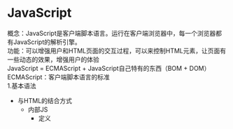 # JavaScript
概念：JavaScript是客户端脚本语言。运行在客户端浏览器中，每一个浏览器都有JavaScript的解析引擎。   
功能：可以增强用户和HTML页面的交互过程，可以来控制HTML元素，让页面有一些动态的效果，增强用户的体验  
JavaScript = ECMAScript + JavaScript自己特有的东西（BOM + DOM）  
ECMAScript：客户端脚本语言的标准  
1.基本语法
  * 与HTML的结合方式
    * 内部JS
      * 定义<script>标签，标签体内就是JS代码
    * 外部JS
      * 定义<script>标签，通过src属性引入外部写好的JS文件
    * 注意
      * <script>标签可以定义在HTML页面中的任何地方，但是定义的位置会影响执行顺序
      * <script>标签可以定义多个
  * 注释
    * 单行注释：//注释内容
    * 多行注释：/* 注释内容 */
  * 数据类型
    * 原始数据类型（基本数据类型）
      * number：数字，整数/小数/NaN(not a number 一个不是数字的数字类型)
      * string：字符串，单引号和双引号都可以
      * boolean：布尔类型，true/false
      * null：一个对象为空的占位符
      * undefined：未定义，如果一个变量没有给初始化值，则会被默认赋值为undefined
    * 引用数据类型：对象
  * 变量：
    * 变量：一小块存储数据的内存空间
    * java语言是强类型的语言，而JavaScript是弱类型的语言
      * 强类型：在开辟变量存储空间时定义了空间将来存储的数据的数据类型，只能用来存储固定类型的数据
      * 弱类型：在开辟变量存储空间时不定义空间将来存储的数据的数据类型，可以用来存储任意类型的数据
    * 语法
      * var 变量名 = 初始化值 ;
    * 用typeof运算符可以知道变量的数据类型，用法是typeof(变量名);
      * 其中typeof运算符对于null值会返回"Object"。这实际上是JavaScript最初实现中的一个错误，然后被ECMAScript沿用，现在null被认为是对象的占位符，从而解释了这一矛盾，但从技术上来说，它任然是原始值。
    ```ruby 
    //定义变量
    var a = 3;
    a = "abc";
    document.write(a + "</br>");
    //定义number类型
    var num1 = 5;
    var num2 = 5.3;
    var num3 = NaN;
    //输出到页面上
    document.write(num1 + "</br>");
    document.write(num2 + "</br>");
    document.write(num3 + "</br>");
    //定义string
    var str1 = "abc";
    var str2 = 'abc';
    document.write(str1 + "</br>");
    document.write(str2 + "</br>");
    //定义Boolean类型
    var flag = true;
    document.write(flag + "</br>");
    //定义null和undefined
    var obj1 = null;
    var obj2 = undefined;
    var obj3;
    document.write(obj1 + "</br>");
    document.write(obj2 + "</br>");
    document.write(obj3 + "</br>");
    ```
  * 运算符
    * 一元运算符：只有一个运算数的运算符
      * ++，--，+（正号），-（负号）
      * 注意：在JavaScript中，使用正负号进行运算时，如果运算数不是运算符所要求的类型（正负号只能是number类型），那么JavaScript引擎会自动的将运算数进行类型转换
      * 其他类型转number的规则
        * string转number：按照字面值转换，如果字面值不是数字，那么转为NaN（不是数字的数字）,NaN加别的数字也是NaN
        * boolean转number：true转为1，false转为0
      ```ruby 
      var a = +"123" //a=123
      var b = +"abc" //b=NaN
      var f1 = +true; //f1=1
      var f2 = +false; //f2=0
      ```
    * 算数运算符
      * +，-，*，/，%....
    * 赋值运算符
      * =，+=，-=.....
    * 比较运算符
      * <，>，>=，<=，==，===(全等)
      * 比较方式
        * 类型相同：直接比较
          * 字符串：按照字典顺序比较，按位逐一比较，知道得出大小为止
        * 类型不同：先进行类型转换，再进行比较
          * ===：全等于，在比较之前，先判断类型，如果类型不一样，则直接返回false
    * 逻辑运算符
      * &&，||，!
      * 其他类型转boolean：如果其他类型参与逻辑运算
        * number转boolean：0和NaN为假，非0为真
        * string转boolean：除了空字符串（""）为false，其余都是true
        * null和undefined转boolean：都是false
        * 对象转boolean：所有对象都是true
        ```
        //JavaScript中可以这样来定义，简化书写
        //用来判断是否为空字符串，防止空指针异常
        var obj = "";
        if(obj){ //防止空指针异常
          document.write("123");
        }
        //等于
        if(obj != null && obj.length > 0){
          document.write("123");
        }
        ```
    * 三元运算符
      * ? ：
        * 语法：表达式?值1:值2;
        * 判断表达式的值，如果是true则取值1，如果是false则取值2；
  * 流程控制语句
    * 1.if...else...
    * 2.switch
      * 在java中，switch语句中可以接收的数据类型：byte，int，short，char，枚举（1.5后），String（1.7后）
      * 在JavaScript中，switch语句可以接收任意的原始数据类型
    * 3.while
    * 4.do...while...
    * 5.for
  * JavaScript的特殊语法：都不建议使用
    * 1.语句以;号结尾，如果一行只有一条语句则;号可以省略
    * 2.变量的定义使用var关键字，也可以不使用
      * 用和不用的区别：变量的作用范围不一样
        * 用：定义的变量是局部变量
        * 不用：定义的变量是全局变量
```ruby
练习：打印9*9乘法表，在页面展示
<title>9*9乘法表</title>
    <style>
        td{
            border: 1px solid;
        }
    </style>
    
    <script>
        document.write("<table align='center'>");
        for(var i=1 ; i<=9 ; i++){
            document.write("<tr>");
            for (var j=1 ; j<=i ; j++){
                document.write("<td>");
                document.write(i + " * " + j + " = " + i*j);
                document.write("&nbsp;&nbsp;&nbsp;");
                document.write("</td>");
            }
            document.write("</tr>");
        }
        document.write("</table>");
    </script>
```
2.基本对象
  * Function对象：函数（方法）对象
    * 创建
      * 1.var fun = new Function(形式参数列表，方法体);不常用
      * 2.function 方法名称(形式参数列表){方法体} 常用
      * 3.var 方法名 = function(形式参数列表){方法体} 
    * 方法
    * 属性
      * length：代表形参的个数
    * 特点
      * 1.方法定义时，形参的类型不用写，都是var
      * 2.方法是一个对象，如果定义名称相同的方法，会覆盖
      * 3.在JavaScript中，方法的调用只与方法的名称有关，与参数列表无关
      * 4.在方法声明中有一个隐藏的内置对象（数组），arguments，封装所有的实际参数
    * 调用
      * 方法名称(实际参数列表);
```ruby
//创建方式1
var fun1 = new Function(a,"b","alert(a)");
fun(3,4);
//创建方式2
function fun2(a,b) {
  alert(a+b);
}
fun2(3,4);
//创建方式3
var fun3 = function (a,b) {
  alert(a-b);
}
fun3(5,3);

//方法调用,以下的都可以，没有就不接收，
fun2(1,2);
fun2(1);
fun2();
fun2(1,2，3);

//求任意个数的和
function add(){
  var sum =0;
  for(var i=0 ; i<arguments.length ; i++){
    sum = sum + arguments[i];
  }
  return sum;
}
var a = add(1,2,3,4,5,6,7,8,9,10);
document.write(a);
```
  * Array：数组对象
    * 创建：
      * 1.var arr = new Array(元素列表);
      * 2.var arr = new Array(默认长度); 如果只有一个数，则是默认的长度，而不是元素列表
      * 3.var arr = [元素列表];
    * 方法
      * 1.join()：将数组中的元素按照指定的分隔符拼接为字符串，如果没有参数则默认用,号拼接，有参数就用参数分隔拼接
      * 2.push()：向数组的末尾添加一个或更多元素，并返回新的长度
![](./1.jpg)
    * 属性
      * length：数组长度
    * 特点
      * 1.JavaScript中数组的元素类型是可变的
      * 2.在JavaScript数组的长度是可变的
      
  * Boolean
  * Date：日期对象
    * 创建
      * var date = new Date();
    * 方法
      * toLocalString()：返回当前date对象对应的时间本地字符串格式
      * getTime()：获取毫秒值，返回1970年1月1日到当前时间的毫秒值
  * Math：数学对象
    * 创建
      * 特点：Math对象不用创建，可以直接使用。Math.方法名 就可以用
    * 方法
      * random()：返回0-1之间的随机数，包含0，不包含1，即[0,1)
      * ceil(x)：对数进行上舍入，向上取整
      * floor(x)：对数进行下舍入，向下取整
      * round(x)：把数四舍五入为最接近的整数

    * 属性
      * PI：document.write(Math.PI);
```
//练习：取1-100之间的随机整数
//分析：Math.random()得到[0,1)之间的小数，*100得到[0,99.999]，向下取整得到[0,99]，最后+1得到[1,100]
var num = Math.floor((Math.random()*100))+1;
document.write(num + "<br>");
```
    * Number
    * String
    * RegExp：正则表达式对象
      * 正则表达式：定义字符串的组成规则
      * 
    * Global




